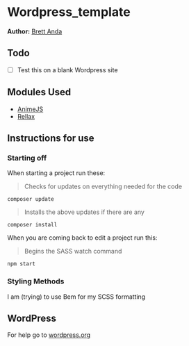 # Wordpress_template
**Author:** [Brett Anda](https://brettanda.ca/about-me/)
## Todo
- [ ] Test this on a blank Wordpress site
## Modules Used
- [AnimeJS](https://animejs.com/)
- [Rellax](https://dixonandmoe.com/rellax/)
## Instructions for use
### Starting off
When starting a project run these:
> Checks for updates on everything needed for the code
```
composer update
```
> Installs the above updates if there are any
```
composer install
```
When you are coming back to edit a project run this:
> Begins the SASS watch command
```
npm start
```
### Styling Methods
I am (trying) to use Bem for my SCSS formatting
## WordPress
For help go to [wordpress.org](https://wordpress.org)
